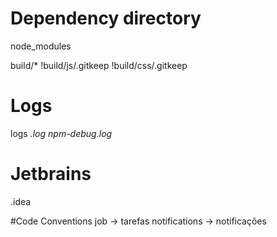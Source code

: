 # Dependency directory
node_modules

build/*
!build/js/.gitkeep
!build/css/.gitkeep

# Logs
logs
*.log
npm-debug.log*

# Jetbrains
.idea

#Code Conventions
job -> tarefas
notifications -> notificações